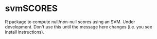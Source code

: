 # svmSCORES 

R package to compute null/non-null scores using an SVM. Under development. Don't use this until the message here changes (i.e. you see install instructions). 
